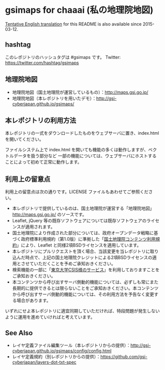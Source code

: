 # gsimaps for chaaai (私の地理院地図)
<a href='https://github.com/gsi-cyberjapan/gsimaps/blob/gh-pages/README.en.md'>Tentative English translation</a> for this README is also available since 2015-03-12.

## hashtag
このレポジトリのハッシュタグは #gsimaps です。
Twitter: https://twitter.com/hashtag/gsimaps

## 地理院地図

- 地理院地図（国土地理院が運営しているもの）：http://maps.gsi.go.jp/
- 地理院地図（本レポジトリを用いたデモ）：http://gsi-cyberjapan.github.io/gsimaps/

## 本レポジトリの利用方法
本レポジトリの一式をダウンロードしたものをウェブサーバに置き、index.html を開いてください。

ファイルシステム上で index.html を開いても機能の多くは動作しますが、ベクトルデータを扱う部分など
一部の機能については、ウェブサーバにホストすることによって初めて正常に動作します。

## 利用上の留意点
利用上の留意点は次の通りです。LICENSE ファイルもあわせてご参照ください。

- 本レポジトリで提供しているのは、国土地理院が運営する「地理院地図」http://maps.gsi.go.jp/ のソースです。
- Leaflet, jQuery 等の既存ソフトウェアについては既存ソフトウェアのライセンスが適用されます。
- 国土地理院により作成された部分については、政府オープンデータ戦略に基づく政府標準利用規約（第1.0版）に準拠した「<a href='http://www.gsi.go.jp/kikakuchousei/kikakuchousei40182.html'>国土地理院コンテンツ利用規約</a>」により、Leaflet と同様2項BSDライセンスを適用しています。
- 本レポジトリにプルリクエストを頂く場合、当該変更を当レポジトリに取り込んだ時点で、上記の国土地理院クレジットによる2項BSDライセンスの適用とさせていただくことを予めご承知おきください。
- 検索機能の一部に「<a href='http://newspat.csis.u-tokyo.ac.jp/geocode/'>東京大学CSIS様のサービス</a>」を利用しておりますことをご承知おきください。
- 本コンテンツから呼び出すサーバ側動的機能については、必ずしも常にまた長期的に提供できるとは限らないことをご承知おきください。本コンテンツから呼び出すサーバ側動的機能については、その利用方法を予告なく変更する場合があります。

いずれにせよ本レポジトリに適宜同期していただければ、特段問題が発生しないように運用を進めていければと考えています。

## See Also
- レイヤ定義ファイル編集ツール（本レポジトリからの提供）：http://gsi-cyberjapan.github.io/gsimaps/config/config.html
- レイヤ定義規約（別レポジトリからの提供）：https://github.com/gsi-cyberjapan/layers-dot-txt-spec

